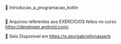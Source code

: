 📂 Introducao_a_programacao_kotlin
##
🫧 Arquivos referentes aos EXERCÍCIOS feitos no curso https://developer.android.com/. 

🫧 Selo Disponível em https://g.dev/gabriellynasserb
